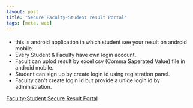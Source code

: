 ```yaml
---
layout: post
title: "Secure Faculty-Student result Portal"
tags: [meta, web]
---
```

####
- this is android application in which student see your result on android mobile.
- Every Student & Faculty have own login account.
- Facult can uplod result by excel csv (Comma Saperated Value) file in android mobile.
- Student can sign up by create login id using registration panel.
- Faculty can't create login id but provide a uniqe login id by administration.

[Faculty-Student Secure Result Portal](https://www.dropbox.com/s/phpgnzdm46nnui0/com.share.sharaz.share.apk?dl=0)